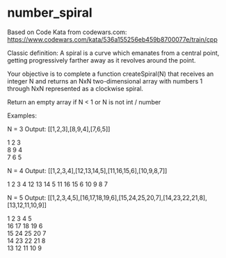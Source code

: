 # number_spiral

Based on Code Kata from codewars.com:
https://www.codewars.com/kata/536a155256eb459b8700077e/train/cpp

Classic definition: A spiral is a curve which emanates from a central point, getting progressively farther away as it revolves around the point.

Your objective is to complete a function createSpiral(N) that receives an integer N and returns an NxN two-dimensional array with numbers 1 through NxN represented as a clockwise spiral.

Return an empty array if N < 1 or N is not int / number

Examples:

N = 3 Output: [[1,2,3],[8,9,4],[7,6,5]]

1    2    3    
8    9    4    
7    6    5    

N = 4 Output: [[1,2,3,4],[12,13,14,5],[11,16,15,6],[10,9,8,7]]

1   2   3   4
12  13  14  5
11  16  15  6
10  9   8   7

N = 5 Output: [[1,2,3,4,5],[16,17,18,19,6],[15,24,25,20,7],[14,23,22,21,8],[13,12,11,10,9]]

1   2   3   4   5    
16  17  18  19  6    
15  24  25  20  7    
14  23  22  21  8    
13  12  11  10  9
